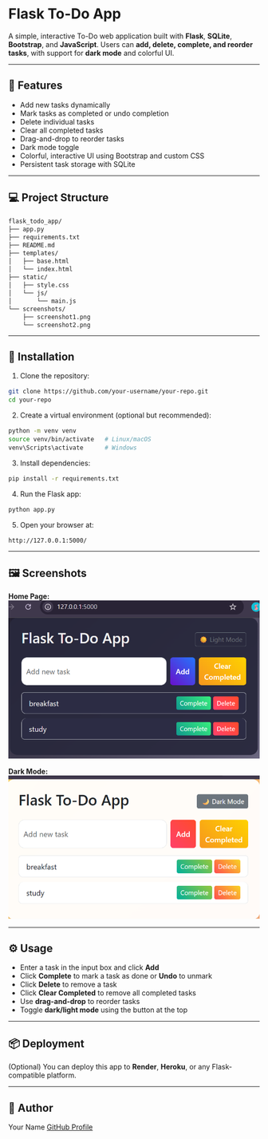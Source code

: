 # Flask To-Do App

A simple, interactive To-Do web application built with **Flask**, **SQLite**, **Bootstrap**, and **JavaScript**. Users can **add, delete, complete, and reorder tasks**, with support for **dark mode** and colorful UI.

---

## 📝 Features

* Add new tasks dynamically
* Mark tasks as completed or undo completion
* Delete individual tasks
* Clear all completed tasks
* Drag-and-drop to reorder tasks
* Dark mode toggle
* Colorful, interactive UI using Bootstrap and custom CSS
* Persistent task storage with SQLite

---

## 💻 Project Structure

```
flask_todo_app/
├── app.py
├── requirements.txt
├── README.md
├── templates/
│   ├── base.html
│   └── index.html
├── static/
│   ├── style.css
│   └── js/
│       └── main.js
└── screenshots/
    ├── screenshot1.png
    └── screenshot2.png
```

---

## 🚀 Installation

1. Clone the repository:

```bash
git clone https://github.com/your-username/your-repo.git
cd your-repo
```

2. Create a virtual environment (optional but recommended):

```bash
python -m venv venv
source venv/bin/activate   # Linux/macOS
venv\Scripts\activate      # Windows
```

3. Install dependencies:

```bash
pip install -r requirements.txt
```

4. Run the Flask app:

```bash
python app.py
```

5. Open your browser at:

```
http://127.0.0.1:5000/
```

---

## 🖼 Screenshots

**Home Page:**
![Home Page](images/screenshot1.png)

**Dark Mode:**
![Dark Mode](images/screenshot2.png)

---

## ⚙️ Usage

* Enter a task in the input box and click **Add**
* Click **Complete** to mark a task as done or **Undo** to unmark
* Click **Delete** to remove a task
* Click **Clear Completed** to remove all completed tasks
* Use **drag-and-drop** to reorder tasks
* Toggle **dark/light mode** using the button at the top

---

## 📦 Deployment

(Optional) You can deploy this app to **Render**, **Heroku**, or any Flask-compatible platform.

---

## 📌 Author

Your Name
[GitHub Profile](https://github.com/pawan-2003)




